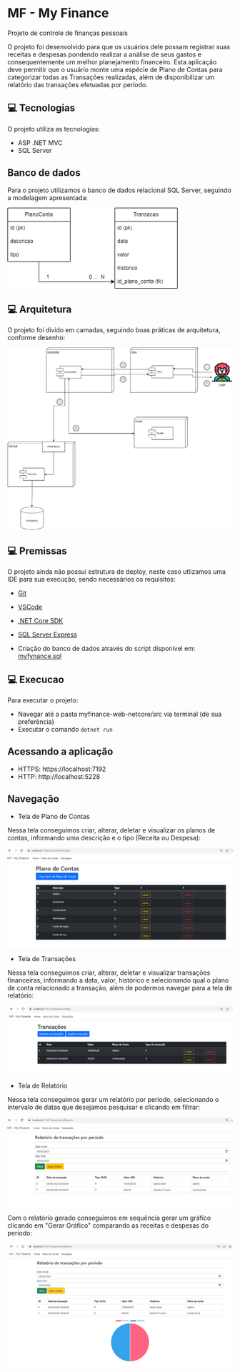 # MF - My Finance

Projeto de controle de finanças pessoais

O projeto foi desenvolvido para que os usuários dele possam registrar suas receitas e despesas
pondendo realizar a análise de seus gastos e consequentemente um melhor planejamento financeiro. Esta 
aplicação deve permitir que o usuário monte uma espécie de Plano de Contas para categorizar 
todas as Transações realizadas, além de disponibilizar um relatório das transações efetuadas por período.

## 💻 Tecnologias

O projeto utiliza as tecnologias:

- ASP .NET MVC
- SQL Server

## Banco de dados

Para o projeto utilizamos o banco de dados relacional SQL Server, seguindo a modelagem apresentada:

<img src="myfinance-web-netcore\docs\MF_DER.png" alt="DER">

## 💻 Arquitetura

O projeto foi divido em camadas, seguindo boas práticas de arquitetura, conforme desenho:

<img src="myfinance-web-netcore\docs\MF_Arquitetura.png" alt="Arquitetura">

## 💻 Premissas

O projeto ainda não possui estrutura de deploy, neste caso utlizamos uma IDE para sua execução, sendo necessários os requisitos:

- [Git](https://git-scm.com/downloads)
- [VSCode](https://code.visualstudio.com/download)
- [.NET Core SDK](https://dotnet.microsoft.com/en-us/download)
- [SQL Server Express](https://www.microsoft.com/pt-br/sql-server/sql-server-downloads)

- Criação do banco de dados através do script disponível em: [myfynance.sql](myfinance-web-netcore\database\myfynance.sql)


## 💻 Execucao

Para executar o projeto: 
- Navegar até a pasta myfinance-web-netcore/src via terminal (de sua preferência)
- Executar o comando `dotnet run`

## Acessando a aplicação

- HTTPS: https://localhost:7192
- HTTP: http://localhost:5228

## Navegação

- Tela de Plano de Contas

Nessa tela conseguimos criar, alterar, deletar e visualizar os planos de contas, informando uma descrição e o tipo (Receita ou Despesa):

<img src="myfinance-web-netcore\docs\PlanoConta.png" alt="Plano de Conta">

- Tela de Transações

Nessa tela conseguimos criar, alterar, deletar e visualizar transações financeiras, informando a data, valor, histórico e selecionando qual o plano de conta relacionado a transação, além de podermos navegar para a tela de relatório:

<img src="myfinance-web-netcore\docs\Transacoes.png" alt="Transacao">

- Tela de Relatório

Nessa tela conseguimos gerar um relatório por período, selecionando o intervalo de datas que desejamos pesquisar e clicando em filtrar:

<img src="myfinance-web-netcore\docs\Reports.png" alt="Relatorio">

Com o relatório gerado conseguimos em sequência gerar um gráfico clicando em "Gerar Gráfico" comparando as receitas e despesas do período:

<img src="myfinance-web-netcore\docs\ReportsChart.png" alt="Grafico">